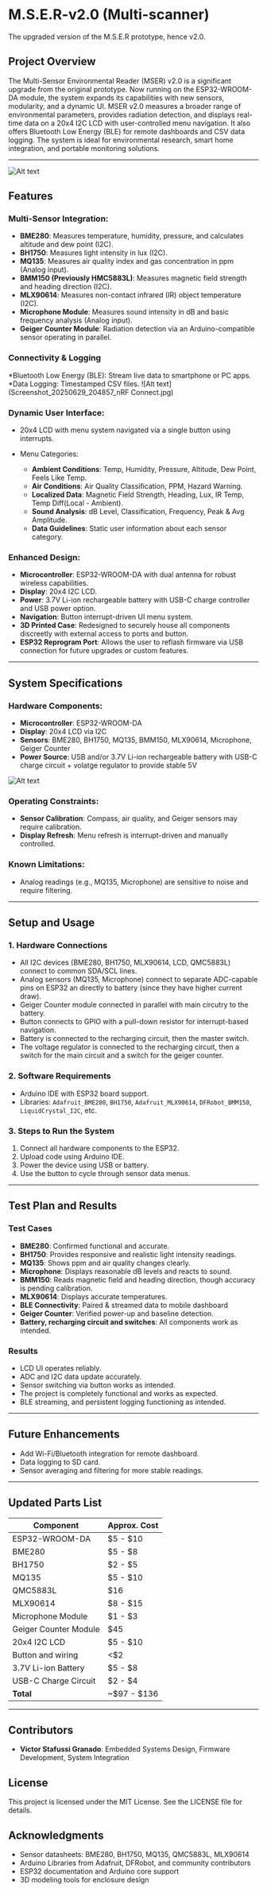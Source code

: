 # M.S.E.R-v2.0 (Multi-scanner)
The upgraded version of the M.S.E.R prototype, hence v2.0. 

## Project Overview

The Multi-Sensor Environmental Reader (MSER) v2.0 is a significant upgrade from the original prototype. Now running on the ESP32-WROOM-DA module, the system expands its capabilities with new sensors, modularity, and a dynamic UI. MSER v2.0 measures a broader range of environmental parameters, provides radiation detection, and displays real-time data on a 20x4 I2C LCD with user-controlled menu navigation. It also offers Bluetooth Low Energy (BLE) for remote dashboards and CSV data logging. The system is ideal for environmental research, smart home integration, and portable monitoring solutions.

---
![Alt text](20250618_141558.jpg)

## Features

### Multi-Sensor Integration:

* **BME280**: Measures temperature, humidity, pressure, and calculates altitude and dew point (I2C).
* **BH1750**: Measures light intensity in lux (I2C).
* **MQ135**: Measures air quality index and gas concentration in ppm (Analog input).
* **BMM150 (Previously HMC5883L)**: Measures magnetic field strength and heading direction (I2C). 
* **MLX90614**: Measures non-contact infrared (IR) object temperature (I2C). 
* **Microphone Module**: Measures sound intensity in dB and basic frequency analysis (Analog input).
* **Geiger Counter Module**: Radiation detection via an Arduino-compatible sensor operating in parallel.

### Connectivity & Logging ###

*Bluetooth Low Energy (BLE): Stream live data to smartphone or PC apps.
*Data Logging: Timestamped CSV files. 
![Alt text](Screenshot_20250629_204857_nRF Connect.jpg)

### Dynamic User Interface:

* 20x4 LCD with menu system navigated via a single button using interrupts.
* Menu Categories:

  * **Ambient Conditions**: Temp, Humidity, Pressure, Altitude, Dew Point, Feels Like Temp.
  * **Air Conditions**: Air Quality Classification, PPM, Hazard Warning.
  * **Localized Data**: Magnetic Field Strength, Heading, Lux, IR Temp, Temp Diff(Local - Ambient).
  * **Sound Analysis**: dB Level, Classification, Frequency, Peak & Avg Amplitude.
  * **Data Guidelines**: Static user information about each sensor category.

### Enhanced Design:

* **Microcontroller**: ESP32-WROOM-DA with dual antenna for robust wireless capabilities.
* **Display**: 20x4 I2C LCD.
* **Power**: 3.7V Li-ion rechargeable battery with USB-C charge controller and USB power option.
* **Navigation**: Button interrupt-driven UI menu system.
* **3D Printed Case**: Redesigned to securely house all components discreetly with external access to ports and button.
* **ESP32 Reprogram Port**: Allows the user to reflash firmware via USB connection for future upgrades or custom features.

---

## System Specifications

### Hardware Components:

* **Microcontroller**: ESP32-WROOM-DA
* **Display**: 20x4 LCD via I2C
* **Sensors**: BME280, BH1750, MQ135, BMM150, MLX90614, Microphone, Geiger Counter
* **Power Source**: USB and/or 3.7V Li-ion rechargeable battery with USB-C charge circuit + volatge regulator to provide stable 5V

![Alt text](20250613_184613.jpg)

### Operating Constraints:

* **Sensor Calibration**: Compass, air quality, and Geiger sensors may require calibration.
* **Display Refresh**: Menu refresh is interrupt-driven and manually controlled.

### Known Limitations:

* Analog readings (e.g., MQ135, Microphone) are sensitive to noise and require filtering.

---

## Setup and Usage

### 1. Hardware Connections

* All I2C devices (BME280, BH1750, MLX90614, LCD, QMC5883L) connect to common SDA/SCL lines.
* Analog sensors (MQ135, Microphone) connect to separate ADC-capable pins on ESP32 an directly to battery (since they have higher current draw).
* Geiger Counter module connected in parallel with main circutry to the battery.
* Button connects to GPIO with a pull-down resistor for interrupt-based navigation.
* Battery is connected to the recharging circuit, then the master switch.
* The voltage regulator is connected to the recharging circuit, then a switch for the main circuit and a switch for the geiger counter.

### 2. Software Requirements

* Arduino IDE with ESP32 board support.
* Libraries: `Adafruit_BME280`, `BH1750`, `Adafruit_MLX90614`, `DFRobot_BMM150`, `LiquidCrystal_I2C`, etc.

### 3. Steps to Run the System

1. Connect all hardware components to the ESP32.
2. Upload code using Arduino IDE.
3. Power the device using USB or battery.
4. Use the button to cycle through sensor data menus.

---

## Test Plan and Results

### Test Cases

* **BME280**: Confirmed functional and accurate.
* **BH1750**: Provides responsive and realistic light intensity readings.
* **MQ135**: Shows ppm and air quality changes clearly.
* **Microphone**: Displays reasonable dB levels and reacts to sound.
* **BMM150**: Reads magnetic field and heading direction, though accuracy is pending calibration.
* **MLX90614**: Displays accurate temperatures.
* **BLE Connectivity**: Paired & streamed data to mobile dashboard
* **Geiger Counter**: Verified power-up and baseline detection.
* **Battery, recharging circuit and switches**: All components work as intended.

### Results

* LCD UI operates reliably.
* ADC and I2C data update accurately.
* Sensor switching via button works as intended.
* The project is completely functional and works as expected.
* BLE streaming, and persistent logging functioning as intended.

---

## Future Enhancements

* Add Wi-Fi/Bluetooth integration for remote dashboard.
* Data logging to SD card.
* Sensor averaging and filtering for more stable readings.

---

## Updated Parts List

| Component             | Approx. Cost  |
| --------------------- | ------------- |
| ESP32-WROOM-DA        | \$5 - \$10    |
| BME280                | \$5 - \$8     |
| BH1750                | \$2 - \$5     |
| MQ135                 | \$5 - \$10    |
| QMC5883L              | \$16     |
| MLX90614              | \$8 - \$15    |
| Microphone Module     | \$1 - \$3     |
| Geiger Counter Module | \$45          |
| 20x4 I2C LCD          | \$5 - \$10    |
| Button and wiring     | <\$2          |
| 3.7V Li-ion Battery   | \$5 - \$8     |
| USB-C Charge Circuit  | \$2 - \$4     |
| **Total**             | \~\$97 - \$136 |

---

## Contributors

* **Victor Stafussi Granado**: Embedded Systems Design, Firmware Development, System Integration

## License

This project is licensed under the MIT License. See the LICENSE file for details.

## Acknowledgments

* Sensor datasheets: BME280, BH1750, MQ135, QMC5883L, MLX90614
* Arduino Libraries from Adafruit, DFRobot, and community contributors
* ESP32 documentation and Arduino core support
* 3D modeling tools for enclosure design

